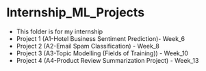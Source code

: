 # Internship_ML_Projects
- This folder is for my internship
- Project 1 (A1-Hotel Business Sentiment Prediction)- Week_6
- Project 2 (A2-Email Spam Classification) - Week_8
- Project 3 (A3-Topic Modelling (Fields of Training)) - Week_10
- Project 4 (A4-Product Review Summarization Project) - Week_13
